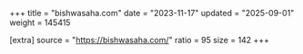 +++
title = "bishwasaha.com"
date = "2023-11-17"
updated = "2025-09-01"
weight = 145415

[extra]
source = "https://bishwasaha.com/"
ratio = 95
size = 142
+++
